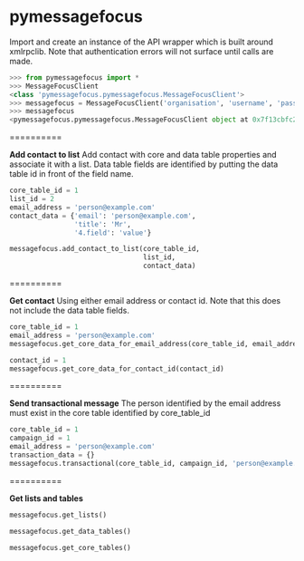 pymessagefocus
==============

Import and create an instance of the API wrapper which is built around xmlrpclib. Note that authentication errors will not surface until calls are made.
```python
>>> from pymessagefocus import *
>>> MessageFocusClient
<class 'pymessagefocus.pymessagefocus.MessageFocusClient'>
>>> messagefocus = MessageFocusClient('organisation', 'username', 'password')
>>> messagefocus
<pymessagefocus.pymessagefocus.MessageFocusClient object at 0x7f13cbfc2050>
```
==========

**Add contact to list**
Add contact with core and data table properties and associate it with a list. Data table fields are identified by putting the data table id in front of the field name.
```python
core_table_id = 1
list_id = 2
email_address = 'person@example.com'
contact_data = {'email': 'person@example.com',
                'title': 'Mr',
                '4.field': 'value'}

messagefocus.add_contact_to_list(core_table_id,
                                 list_id,
                                 contact_data)
```
==========

**Get contact**
Using either email address or contact id. Note that this does not include the data table fields.
```python
core_table_id = 1
email_address = 'person@example.com'
messagefocus.get_core_data_for_email_address(core_table_id, email_address)
```
```python
contact_id = 1
messagefocus.get_core_data_for_contact_id(contact_id)
```
==========

**Send transactional message**
The person identified by the email address must exist in the core table identified by core_table_id
```python
core_table_id = 1
campaign_id = 1
email_address = 'person@example.com'
transaction_data = {}
messagefocus.transactional(core_table_id, campaign_id, 'person@example.com', {})
```
==========

**Get lists and tables**
```python
messagefocus.get_lists()
```
```python
messagefocus.get_data_tables()
```
```python
messagefocus.get_core_tables()
```

